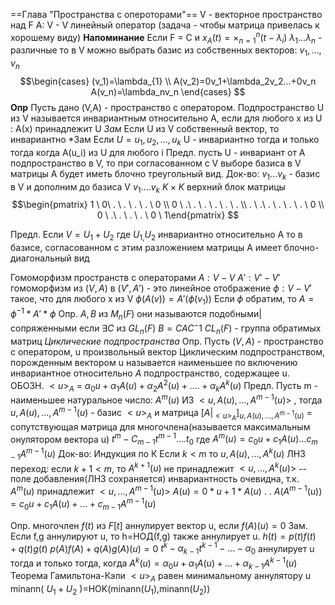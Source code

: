 ==Глава "Пространства с опероторами"==
V - векторное пространство над F
A: V - V линейный оператор (задача - чтобы матрица привелась к хорошему виду)
**Напоминание**
Если F = C и $x_A(t)=\times_{n=1}^n(t-\lambda_i)$
$\lambda_1...\lambda_n$ - различные
то в V можно выбрать базис из собственных векторов:
$v_1,...,v_n$ 
$$\begin{cases} 
(v_1)=\lambda_{1} \\
A(v_2)=0v_1+\lambda_2v_2...+0v_n
A(v_n)=\lambda_nv_n
\end{cases}
$$
**Опр** Пусть дано (V,A) - пространство с оператором.
Подпространство U из V называется инвариантным относительно А, если для любого x из U : A(х) принадлежит U 
*Зам*
Если U из V собственный вектор, то  инвариантно
*Зам
Если $U=u_1, u_2,...,u_k$
U - инвариантно тогда и только тогда когда A(u_i) из U для любого i
Предл. пусть U - инвариант от А подпространство в V, то при согласованном с V выборе базиса в V матрицы А будет иметь блочно треугольный вид.
Док-во:
$v_{1} ...v_k$ - базис в V и дополним до базиса V $v_1....v_k$
$K\times K$ верхний блок матрицы 
$$\begin{pmatrix} 1 \ 0\ . \ . \ . \ . \ 0 \\ 0 \ .\ . \ . \ . \ . \ . \\ . \ .\ . \ . \ . \ . \ 0 \\ 0 \ .\ . \ . \ . \ 0 \ 1\end{pmatrix}
$$

Предл. Если $V=U_1+U_{2}$ где $U_{1,}U_{2}$ инвариантно относительно А
то в базисе, согласованном с этим разложением матрицы А имеет блочно-диагональный вид

Гомоморфизм пространств с операторами
$A:V-V$ 
$A':V'-V'$
гомоморфизм из $(V,A)$ в $(V',A')$ - это линейное отображение $\phi:V-V'$ такое, что для любого х из V $\phi(A(v))=A'(\phi(v_1))$
Если $\phi$ обратим, то $А=\phi^{-1}*A'*\phi$
Опр. $A,B$ из $M_n(F)$ они называются подобными|сопряженными если $\exists C$ из $GL_n(F)$   $B=CAC^-1$
$CL_n(F)$ - группа обратимых матриц
*Циклические подпространства*
Опр. Пусть $(V,A)$ - пространство с оператором, u произвольный вектор
Циклическим подпространством, порожденным вектором u называется наименьшее по включению инвариантное относительно $А$ подпространство, содержащее u.
ОБОЗН. $<u>_A$ = ${\alpha_0u+\alpha_{1}A(u)+\alpha_{2}A^2(u)+....+\alpha_kA^k(u)}$
Предл. Пусть m - наименьшее натуральное число: $A^m(u)$ ИЗ $<u,A(u),..., A^{m-1}(u)>$ , тогда $u,A(u),..., A^{m-1}(u)$ - базис $<u>_A$ 
и матрица $[A|_{<u>_A}]_{u,A(u),...,A^{m-1}(u)}$ = сопутствующая матрица для многочлена(называется максимальным онулятором вектора u) $t^m-C_{m-1}t^{m-1}....t_0$ где $A^m(u)=c_0u+c_1A(u)...c_{m-1}A^{m-1}(u)$ 
Док-во:
Индукция по К
Если $k<m$ то $u, A(u),...,A^k(u)$ ЛНЗ
переход: если $k+1<m$, то $A^{k+1}(u)$ не принадлежит $<u,...,A^k(u)>$ -- поле добавления(ЛНЗ сохраняется)
инвариантность очевидна, т.к. $A^m(u)$ принадлежит $<u,...,A^{m-1}(u)>$ 
$A(u)=0*u+1*A(u)$
.
.
$A(A^{m-1}(u))=c_0u+c_1A(u)+...+c_{m-1}A^{m-1}(u)$ 

Опр. многочлен $f(t)$ из $F[t]$ аннулирует вектор u, если $f(A)(u)=0$
Зам. Если f,g аннулируют u, то h=НОД(f,g) также аннулирует u.
$h(t)=p(t)f(t)+q(t)g(t)$  $p(A)f(A)+q(A)g(A)(u)=0$ 
$t^{k}-\alpha_{k-1}t^{k-1}-...-\alpha_0$ аннулирует u тогда и только тогда, когда $A^k(u)=\alpha_0u+\alpha_1A(u)+...+\alpha_{k-1}A^{k-1}(u)$ 
Теорема Гамильтона-Кэли
$<u>_A$ равен минимальному аннулятору u
minann( $U_1+U_2$ )=HOK(minann$(U_1)$,minann$(U_2)$)